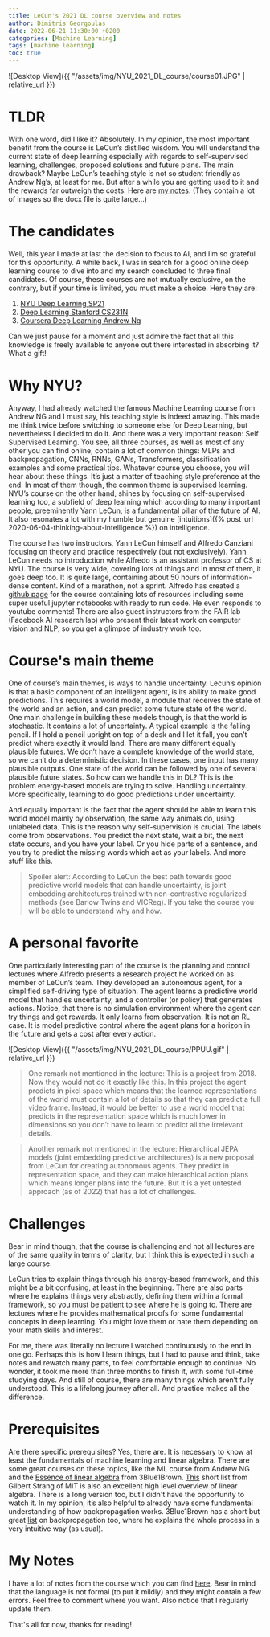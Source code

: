 ```yaml
---
title: LeCun's 2021 DL course overview and notes 
author: Dimitris Georgoulas
date: 2022-06-21 11:30:00 +0200
categories: [Machine Learning]
tags: [machine learning]
toc: true 
---
```


 ![Desktop View]({{ "/assets/img/NYU_2021_DL_course/course01.JPG" | relative_url }})  

# TLDR
With one word, did I like it? Absolutely. In my opinion, the most important benefit from the course is LeCun’s distilled wisdom. 
You will understand the current state of deep learning especially with regards to self-supervised learning, challenges, 
proposed solutions and future plans. The main drawback? Maybe LeCun’s teaching style is not so student friendly 
as Andrew Ng’s, at least for me. But after a while you are getting used to it and the rewards far outweigh the costs. Here are 
[my notes](https://docs.google.com/document/d/1D6-s02WURolebjSA3qNQcvhIGqYz69jS/edit?usp=sharing&ouid=101182743259035030658&rtpof=true&sd=true).
(They contain a lot of images so the docx file is quite large...)

# The candidates
Well, this year I made at last the decision to focus to AI, and I’m so grateful for this opportunity. A while back, 
I was in search for a good online deep learning course to dive into and my search concluded to three final candidates. 
Of course, these courses are not mutually exclusive, on the contrary, but if your time is limited, you must make a choice. 
Here they are:
1. [NYU Deep Learning SP21](https://www.youtube.com/playlist?list=PLLHTzKZzVU9e6xUfG10TkTWApKSZCzuBI) 
2. [Deep Learning Stanford CS231N](https://www.youtube.com/playlist?list=PLSVEhWrZWDHQTBmWZufjxpw3s8sveJtnJ) 
3. [Coursera Deep Learning Andrew Ng](https://www.youtube.com/playlist?list=PLkRLdi-c79HKEWoi4oryj-Cx-e47y_NcM)

Can we just pause for a moment and just admire the fact that all this knowledge is freely available to anyone out 
there interested in absorbing it? What a gift!

# Why NYU?
Anyway, I had already watched the famous Machine Learning course from Andrew NG and I must say, his teaching style is indeed amazing. 
This made me think twice before switching to someone else for Deep Learning, but nevertheless I decided to do it. 
And there was a very important reason: Self Supervised Learning. You see, all three courses, as well as most of any 
other you can find online, contain a lot of common things: MLPs and backpropagation, CNNs, RNNs, GANs, Transformers, 
classification examples and some practical tips. Whatever course you choose, you will hear about these things. 
It’s just a matter of teaching style preference at the end. In most of them though, the common theme is supervised learning. 
NYU’s course on the other hand, shines by focusing on self-supervised learning too, a subfield of deep learning which according 
to many important people, preeminently Yann LeCun, is a fundamental pillar of the future of AI. It also resonates 
a lot with my humble but genuine [intuitions]({% post_url 2020-06-04-thinking-about-intelligence %}) on intelligence. 

The course has two instructors, Yann LeCun himself and Alfredo Canziani focusing on theory and practice respectively 
(but not exclusively). Yann LeCun needs no introduction while Alfredo is an assistant professor of CS at NYU. 
The course is very wide, covering lots of things and in most of them, it goes deep too. It is quite large, 
containing about 50 hours of information-dense content. Kind of a marathon, not a sprint. 
Alfredo has created a [github page](https://atcold.github.io/NYU-DLSP21/) for the course containing lots of resources 
including some super useful jupyter notebooks with ready to run code. He even responds to youtube comments! 
There are also guest instructors from the FAIR lab (Facebook AI research lab) who present their latest work on 
computer vision and NLP, so you get a glimpse of industry work too. 

# Course's main theme
One of course’s main themes, is ways to handle uncertainty. Lecun’s opinion is that a basic component of an intelligent agent, 
is its ability to make good predictions. This requires a world model, a module that receives the state of the world 
and an action, and can predict some future state of the world. One main challenge in building these models though, 
is that the world is stochastic. It contains a lot of uncertainty. A typical example is the falling pencil. 
If I hold a pencil upright on top of a desk and I let it fall, you can’t predict where exactly it would land. 
There are many different equally plausible futures. We don’t have a complete knowledge of the world state, 
so we can’t do a deterministic decision. In these cases, one input has many plausible outputs. 
One state of the world can be followed by one of several plausible future states. So how can we handle this in DL? 
This is the problem energy-based models are trying to solve. Handling uncertainty. 
More specifically, learning to do good predictions under uncertainty. 

And equally important is the fact that the agent should be able to learn this world model mainly by observation, 
the same way animals do, using unlabeled data. This is the reason why self-supervision is crucial. 
The labels come from observations. You predict the next state, wait a bit, the next state occurs, and you have your label. 
Or you hide parts of a sentence, and you try to predict the missing words which act as your labels. And more stuff like this. 

>Spoiler alert: According to LeCun the best path towards good predictive world models that can handle uncertainty, 
is joint embedding architectures trained with non-contrastive regularized methods (see Barlow Twins and VICReg). 
If you take the course you will be able to understand why and how. 

# A personal favorite
One particularly interesting part of the course is the planning and control lectures where Alfredo presents a research 
project he worked on as member of LeCun’s team. They developed an autonomous agent, for a simplified self-driving type of situation. 
The agent learns a predictive world model that handles uncertainty, and a controller (or policy) that generates actions. 
Notice, that there is no simulation environment where the agent can try things and get rewards. It only learns from observation. 
It is not an RL case. It is model predictive control where the agent plans for a horizon in the future and gets a cost after every action. 

 ![Desktop View]({{ "/assets/img/NYU_2021_DL_course/PPUU.gif" | relative_url }})  

> One remark not mentioned in the lecture: This is a project from 2018. Now they would not do it exactly like this. 
> In this project the agent predicts in pixel space which means that the learned representations of the world must 
> contain a lot of details so that they can predict a full video frame. Instead, it would be better to use a world 
> model that predicts in the representation space which is much lower in dimensions so you don’t have to learn to 
> predict all the irrelevant details.

> Another remark not mentioned in the lecture: Hierarchical JEPA models (joint embedding predictive architectures) is 
> a new proposal from LeCun for creating autonomous agents. They predict in representation space, and they can make 
> hierarchical action plans which means longer plans into the future. But it is a yet untested approach (as of 2022) 
> that has a lot of challenges. 

# Challenges
Bear in mind though, that the course is challenging and not all lectures are of the same quality in terms of clarity, 
but I think this is expected in such a large course.

LeCun tries to explain things through his energy-based framework, and this might be a bit confusing, at least in the beginning. 
There are also parts where he explains things very abstractly, defining them within a formal framework, 
so you must be patient to see where he is going to. There are lectures where he provides mathematical proofs for some 
fundamental concepts in deep learning. You might love them or hate them depending on your math skills and interest. 

For me, there was literally no lecture I watched continuously to the end in one go. Perhaps this is how I learn things, 
but I had to pause and think, take notes and rewatch many parts, to feel comfortable enough to continue. 
No wonder, it took me more than three months to finish it, with some full-time studying days. And still of course, 
there are many things which aren’t fully understood. This is a lifelong journey after all. And practice makes all the difference. 

# Prerequisites
Are there specific prerequisites? Yes, there are. It is necessary to know at least the fundamentals of machine learning
and linear algebra. There are some great courses on these topics, like the ML course from Andrew NG 
and the [Essence of linear algebra](https://www.youtube.com/playlist?list=PLZHQObOWTQDPD3MizzM2xVFitgF8hE_ab) from 3Blue1Brown. 
[This](https://www.youtube.com/watch?v=YrHlHbtiSM0&list=PLUl4u3cNGP61iQEFiWLE21EJCxwmWvvek) short list from Gilbert Strang 
of MIT is also an excellent high level overview of linear algebra. There is a long version too, but I didn't have the opportunity to watch it. In my opinion, it’s also 
helpful to already have some fundamental understanding of how backpropagation works. 3Blue1Brown 
has a short but great [list](https://www.youtube.com/watch?v=aircAruvnKk&list=PLZHQObOWTQDNU6R1_67000Dx_ZCJB-3pi) 
on backpropagation too, where he explains the whole process in a very intuitive way (as usual).

# My Notes
I have a lot of notes from the course which you can find [here](https://docs.google.com/document/d/1D6-s02WURolebjSA3qNQcvhIGqYz69jS/edit?usp=sharing&ouid=101182743259035030658&rtpof=true&sd=true). 
Bear in mind that the language is not formal (to put it mildly) and they might contain a few errors. Feel free to comment where you want. 
Also notice that I regularly update them. 

That's all for now, thanks for reading!